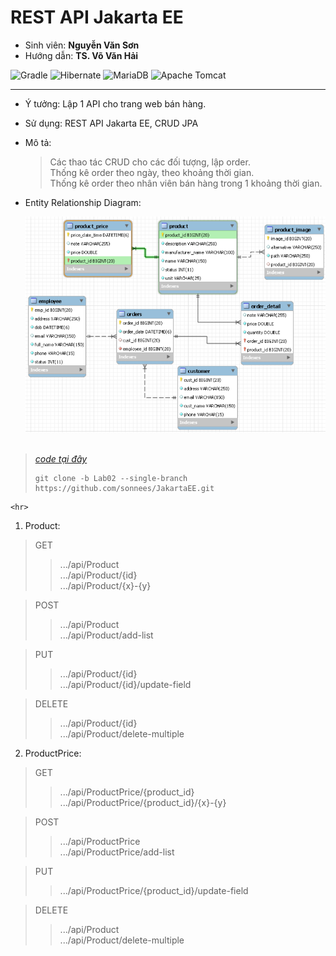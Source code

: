 # REST API Jakarta EE
- Sinh viên: **Nguyễn Văn Sơn**
- Hướng dẫn: **TS. Võ Văn Hải**

![Gradle](https://img.shields.io/badge/Gradle-02303A.svg?style=for-the-badge&logo=Gradle&logoColor=black)
![Hibernate](https://img.shields.io/badge/Hibernate-59666C?style=for-the-badge&logo=Hibernate&logoColor=white)
![MariaDB](https://img.shields.io/badge/MariaDB-003545?style=for-the-badge&logo=mariadb&logoColor=black)
![Apache Tomcat](https://img.shields.io/badge/apache%20tomcat-%23F8DC75.svg?style=for-the-badge&logo=apache-tomcat&logoColor=black)

  <hr>

- Ý tưởng: Lập 1 API cho trang web bán hàng.
- Sử dụng: REST API Jakarta EE, CRUD JPA
- Mô tả:
  > Các thao tác CRUD cho các đối tượng, lập order. <br>
  > Thống kê order theo ngày, theo khoảng thời gian.<br>
  > Thống kê order theo nhân viên bán hàng trong 1 khoảng thời gian.
-  Entity Relationship Diagram:
  
    ![ERD](/img/ERD_lab02.png)
<br> <br>
> *[code tại đây](https://github.com/sonnees/JakartaEE/tree/Lab02)*
> ```git
> git clone -b Lab02 --single-branch https://github.com/sonnees/JakartaEE.git
> ```

    <hr>

1. Product:
  > GET <br>
  >> .../api/Product  <br>
  >> .../api/Product/{id}  <br>
  >>.../api/Product/{x}-{y}  <br>

  > POST <br>
  >> .../api/Product  <br>
  >> .../api/Product/add-list  <br>

  > PUT <br>
  >> .../api/Product/{id}  <br>
  >> .../api/Product/{id}/update-field  <br>

  >DELETE <br>
  >> .../api/Product/{id}  <br>
  >> .../api/Product/delete-multiple  <br>

2. ProductPrice:
  >GET <br>
  >> .../api/ProductPrice/{product_id}  <br>
  >> .../api/ProductPrice/{product_id}/{x}-{y}  <br>

  >POST <br>
  >> .../api/ProductPrice  <br>
  >> .../api/ProductPrice/add-list  <br>

  >PUT <br>
  >> .../api/ProductPrice/{product_id}/update-field  <br>

  >DELETE <br>
  >> .../api/Product  <br>
  >> .../api/Product/delete-multiple  <br>












